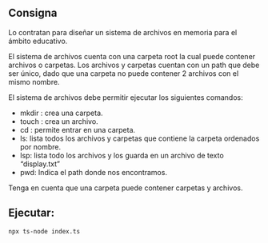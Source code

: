 ## Consigna

Lo contratan para diseñar un sistema de archivos en memoria para el ámbito educativo.

El sistema de archivos cuenta con una carpeta root la cual puede contener archivos o
carpetas. Los archivos y carpetas cuentan con un path que debe ser único, dado que una
carpeta no puede contener 2 archivos con el mismo nombre.

El sistema de archivos debe permitir ejecutar los siguientes comandos:
* mkdir : crea una carpeta.
* touch : crea un archivo.
* cd : permite entrar en una carpeta.
* ls: lista todos los archivos y carpetas que contiene la carpeta ordenados por nombre.
* lsp: lista todo los archivos y los guarda en un archivo de texto “display.txt”
* pwd: Indica el path donde nos encontramos.

Tenga en cuenta que una carpeta puede contener carpetas y archivos.

## Ejecutar:

```
npx ts-node index.ts
```